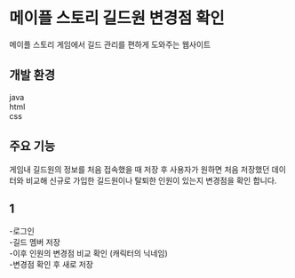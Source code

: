 # 메이플 스토리 길드원 변경점 확인

메이플 스토리 게임에서 길드 관리를 편하게 도와주는 웹사이트


## 개발 환경
java      
html       
css       


## 주요 기능
게임내 길드원의 정보를 처음 접속했을 때 저장 후 사용자가 원하면 처음 저장했던 데이터와 비교해 신규로 가입한 길드원이나 탈퇴한 인원이 있는지 변경점을 확인 합니다.


## 1
-로그인       
-길드 멤버 저장        
-이후 인원의 변경점 비교 확인 (캐릭터의 닉네임)        
-변경점 확인 후 새로 저장         


